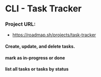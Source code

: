# CLI - Task Tracker

### Project URL:
- https://roadmap.sh/projects/task-tracker

#### Create, update, and delete tasks.
#### mark as in-progress or done
#### list all tasks or tasks by status
